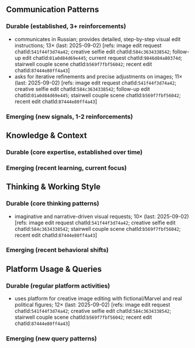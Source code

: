 ## Communication Patterns
### Durable (established, 3+ reinforcements)
- communicates in Russian; provides detailed, step-by-step visual edit instructions; 13× (last: 2025-09-02) [refs: image edit request chatId:`541f44f3d74a42`; creative selfie edit chatId:`584c3634338542`; follow-up edit chatId:`01a0d84d69e445`; current request chatId:`9846d84a80374d`; stairwell couple scene chatId:`b569f7fbf56042`; recent edit chatId:`87444e80ff4a43`]
- asks for iterative refinements and precise adjustments on images; 11× (last: 2025-09-02) [refs: image edit request chatId:`541f44f3d74a42`; creative selfie edit chatId:`584c3634338542`; follow-up edit chatId:`01a0d84d69e445`; stairwell couple scene chatId:`b569f7fbf56042`; recent edit chatId:`87444e80ff4a43`]

### Emerging (new signals, 1-2 reinforcements)

## Knowledge & Context
### Durable (core expertise, established over time)

### Emerging (recent learning, current focus)

## Thinking & Working Style
### Durable (core thinking patterns)
- imaginative and narrative-driven visual requests; 10× (last: 2025-09-02) [refs: image edit request chatId:`541f44f3d74a42`; creative selfie edit chatId:`584c3634338542`; stairwell couple scene chatId:`b569f7fbf56042`; recent edit chatId:`87444e80ff4a43`]

### Emerging (recent behavioral shifts)

## Platform Usage & Queries
### Durable (regular platform activities)
- uses platform for creative image editing with fictional/Marvel and real political figures; 12× (last: 2025-09-02) [refs: image edit request chatId:`541f44f3d74a42`; creative selfie edit chatId:`584c3634338542`; stairwell couple scene chatId:`b569f7fbf56042`; recent edit chatId:`87444e80ff4a43`]

### Emerging (new query patterns)